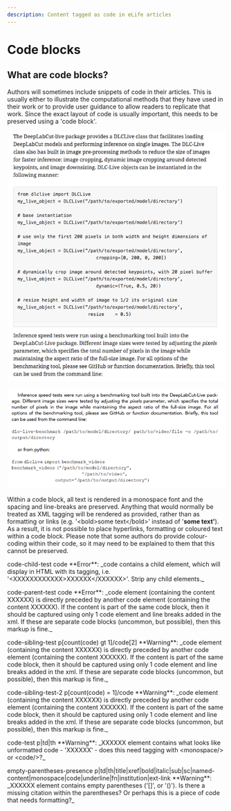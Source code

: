 ```yaml
---
description: Content tagged as code in eLife articles
---
```


# Code blocks

## What are code blocks?

Authors will sometimes include snippets of code in their articles. This is usually either to illustrate the computational methods that they have used in their work or to provide user guidance to allow readers to replicate that work. Since the exact layout of code is usually important, this needs to be preserved using a 'code block'.

![Example of a code-block online](../../.gitbook/assets/screen-shot-2021-06-08-at-14.20.30.png)

![Example of a code-block in the PDF ](../../.gitbook/assets/screen-shot-2021-06-08-at-14.22.25.png)

Within a code block, all text is rendered in a monospace font and the spacing and line-breaks are preserved. Anything that would normally be treated as XML tagging will be rendered as provided, rather than as formatting or links \(e.g. '&lt;bold&gt;some text&lt;/bold&gt;' instead of '**some text'**\). As a result, it is not possible to place hyperlinks, formatting or coloured text within a code block. Please note that some authors do provide colour-coding within their code, so it may need to be explained to them that this cannot be preserved.







code-child-test	code	\*\*Error\*\*: \_code contains a child element, which will display in HTML with its tagging, i.e. '&lt;XXXXXXXXXXXX&gt;XXXXXX&lt;/XXXXXX&gt;'. Strip any child elements.\_

code-parent-test	code	\*\*Error\*\*: \_code element \(containing the content XXXXXX\) is directly preceded by another code element \(containing the content XXXXXX\). If the content is part of the same code block, then it should be captured using only 1 code element and line breaks added in the xml. If these are separate code blocks \(uncommon, but possible\), then this markup is fine.\_

code-sibling-test	p\[count\(code\) gt 1\]/code\[2\]	\*\*Warning\*\*: \_code element \(containing the content XXXXXX\) is directly preceded by another code element \(containing the content XXXXXX\). If the content is part of the same code block, then it should be captured using only 1 code element and line breaks added in the xml. If these are separate code blocks \(uncommon, but possible\), then this markup is fine.\_

code-sibling-test-2	p\[count\(code\) = 1\]/code	\*\*Warning\*\*: \_code element \(containing the content XXXXXX\) is directly preceded by another code element \(containing the content XXXXXX\). If the content is part of the same code block, then it should be captured using only 1 code element and line breaks added in the xml. If these are separate code blocks \(uncommon, but possible\), then this markup is fine.\_

code-test	p\|td\|th	\*\*Warning\*\*: \_XXXXXX element contains what looks like unformatted code - 'XXXXXX' - does this need tagging with &lt;monospace/&gt; or &lt;code/&gt;?\_

empty-parentheses-presence	p\|td\|th\|title\|xref\|bold\|italic\|sub\|sc\|named-content\|monospace\|code\|underline\|fn\|institution\|ext-link	\*\*Warning\*\*: \_XXXXXX element contains empty parentheses \('\[\]', or '\(\)'\). Is there a missing citation within the parentheses? Or perhaps this is a piece of code that needs formatting?\_


